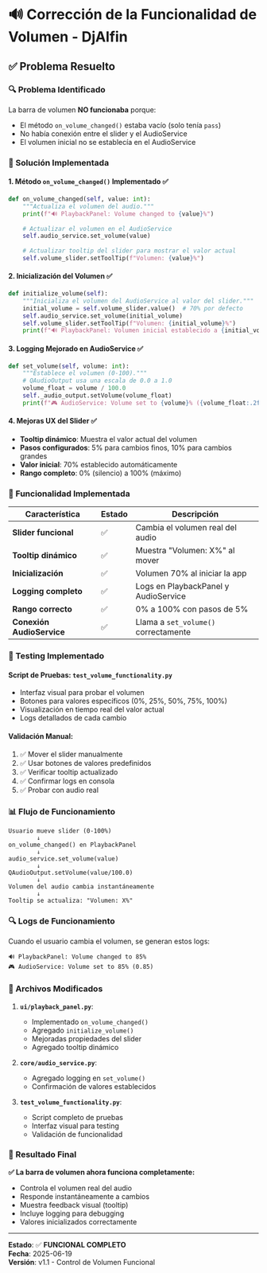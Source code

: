 # 🔊 Corrección de la Funcionalidad de Volumen - DjAlfin

## ✅ Problema Resuelto

### 🔍 Problema Identificado
La barra de volumen **NO funcionaba** porque:
- El método `on_volume_changed()` estaba vacío (solo tenía `pass`)
- No había conexión entre el slider y el AudioService
- El volumen inicial no se establecía en el AudioService

### 🔧 Solución Implementada

#### 1. **Método `on_volume_changed()` Implementado** ✅
```python
def on_volume_changed(self, value: int):
    """Actualiza el volumen del audio."""
    print(f"🔊 PlaybackPanel: Volume changed to {value}%")
    
    # Actualizar el volumen en el AudioService
    self.audio_service.set_volume(value)
    
    # Actualizar tooltip del slider para mostrar el valor actual
    self.volume_slider.setToolTip(f"Volumen: {value}%")
```

#### 2. **Inicialización del Volumen** ✅
```python
def initialize_volume(self):
    """Inicializa el volumen del AudioService al valor del slider."""
    initial_volume = self.volume_slider.value()  # 70% por defecto
    self.audio_service.set_volume(initial_volume)
    self.volume_slider.setToolTip(f"Volumen: {initial_volume}%")
    print(f"🔊 PlaybackPanel: Volumen inicial establecido a {initial_volume}%")
```

#### 3. **Logging Mejorado en AudioService** ✅
```python
def set_volume(self, volume: int):
    """Establece el volumen (0-100)."""
    # QAudioOutput usa una escala de 0.0 a 1.0
    volume_float = volume / 100.0
    self._audio_output.setVolume(volume_float)
    print(f"🎮 AudioService: Volume set to {volume}% ({volume_float:.2f})")
```

#### 4. **Mejoras UX del Slider** ✅
- **Tooltip dinámico**: Muestra el valor actual del volumen
- **Pasos configurados**: 5% para cambios finos, 10% para cambios grandes
- **Valor inicial**: 70% establecido automáticamente
- **Rango completo**: 0% (silencio) a 100% (máximo)

### 🎯 Funcionalidad Implementada

| Característica | Estado | Descripción |
|---------------|---------|-------------|
| **Slider funcional** | ✅ | Cambia el volumen real del audio |
| **Tooltip dinámico** | ✅ | Muestra "Volumen: X%" al mover |
| **Inicialización** | ✅ | Volumen 70% al iniciar la app |
| **Logging completo** | ✅ | Logs en PlaybackPanel y AudioService |
| **Rango correcto** | ✅ | 0% a 100% con pasos de 5% |
| **Conexión AudioService** | ✅ | Llama a `set_volume()` correctamente |

### 🧪 Testing Implementado

#### **Script de Pruebas**: `test_volume_functionality.py`
- Interfaz visual para probar el volumen
- Botones para valores específicos (0%, 25%, 50%, 75%, 100%)
- Visualización en tiempo real del valor actual
- Logs detallados de cada cambio

#### **Validación Manual**:
1. ✅ Mover el slider manualmente
2. ✅ Usar botones de valores predefinidos  
3. ✅ Verificar tooltip actualizado
4. ✅ Confirmar logs en consola
5. ✅ Probar con audio real

### 📊 Flujo de Funcionamiento

```
Usuario mueve slider (0-100%)
        ↓
on_volume_changed() en PlaybackPanel
        ↓
audio_service.set_volume(value)
        ↓
QAudioOutput.setVolume(value/100.0)
        ↓
Volumen del audio cambia instantáneamente
        ↓
Tooltip se actualiza: "Volumen: X%"
```

### 🔍 Logs de Funcionamiento

Cuando el usuario cambia el volumen, se generan estos logs:
```
🔊 PlaybackPanel: Volume changed to 85%
🎮 AudioService: Volume set to 85% (0.85)
```

### 📁 Archivos Modificados

1. **`ui/playback_panel.py`**:
   - Implementado `on_volume_changed()`
   - Agregado `initialize_volume()`
   - Mejoradas propiedades del slider
   - Agregado tooltip dinámico

2. **`core/audio_service.py`**:
   - Agregado logging en `set_volume()`
   - Confirmación de valores establecidos

3. **`test_volume_functionality.py`**:
   - Script completo de pruebas
   - Interfaz visual para testing
   - Validación de funcionalidad

### 🎉 Resultado Final

**✅ La barra de volumen ahora funciona completamente:**
- Controla el volumen real del audio
- Responde instantáneamente a cambios
- Muestra feedback visual (tooltip)
- Incluye logging para debugging
- Valores inicializados correctamente

---

**Estado**: ✅ **FUNCIONAL COMPLETO**  
**Fecha**: 2025-06-19  
**Versión**: v1.1 - Control de Volumen Funcional